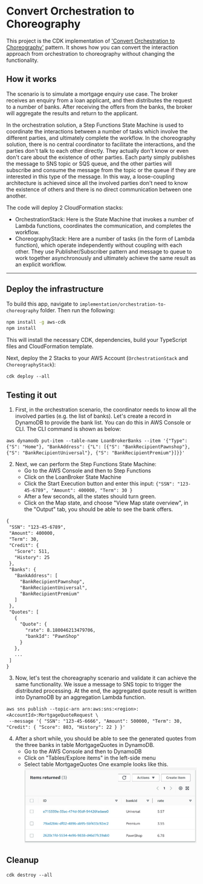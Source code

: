 # Convert Orchestration to Choreography
This project is the CDK implementation of ['Convert Orchestration to Choreography'](https://serverlessland.com/refactoring-serverless/orchestration-to-choreography) pattern. It shows how you can convert the interaction approach from orchestration to choreography without changing the functionality.

## How it works
The scenario is to simulate a mortgage enquiry use case. The broker receives an enquiry from a loan applicant, and then distributes the request to a number of banks. After receiving the offers from the banks, the broker will aggregate the results and return to the applicant. 

In the orchestration solution, a Step Functions State Machine is used to coordinate the interactions between a number of tasks which involve the different parties, and ultimately complete the workflow. In the choreography solution, there is no central coordinator to facilitate the interactions, and the parties don't talk to each other directly. They actually don't know or even don't care about the existence of other parties. Each party simply publishes the message to SNS topic or SQS queue, and the other parties will subscribe and consume the message from the topic or the queue if they are interested in this type of the message. In this way, a loose-coupling architecture is achieved since all the involved parties don't need to know the existence of others and there is no direct communication between one another.

The code will deploy 2 CloudFormation stacks:
- OrchestrationStack: Here is the State Machine that invokes a number of Lambda functions, coordinates the communication, and completes the workflow.
- ChoreographyStack: Here are a number of tasks (in the form of Lambda function), which operate independently without coupling with each other. They use Publisher/Subscriber pattern and message to queue to work together asynchronously and ultimately achieve the same result as an explicit workflow.

---
## Deploy the infrastructure


To build this app, navigate to `implementation/orchestration-to-choreography` folder. Then run the following:

```bash
npm install -g aws-cdk
npm install
```

This will install the necessary CDK, dependencies, build your TypeScript files and CloudFormation template.

Next, deploy the 2 Stacks to your AWS Account (`OrchestrationStack` and `ChoreographyStack`):
``` 
cdk deploy --all
```


## Testing it out

1. First, in the orchestration scenario, the coordinator needs to know all the involved parties (e.g. the list of banks). Let's create a record in DynamoDB to provide the bank list. You can do this in AWS Console or CLI. The CLI command is shown as below:
 ```
aws dynamodb put-item --table-name LoanBrokerBanks --item '{"Type": {"S": "Home"}, "BankAddress": {"L": [{"S": "BankRecipientPawnshop"}, {"S": "BankRecipientUniversal"}, {"S": "BankRecipientPremium"}]}}'
```

2. Next, we can perform the Step Functions State Machine:
    - Go to the AWS Console and then to Step Functions
    - Click on the LoanBroker State Machine
    - Click the Start Execution button and enter this input: `{"SSN": "123-45-6789", "Amount": 400000, "Term": 30 }`
    - After a few seconds, all the states should turn green.
    - Click on the Map state, and choose "View Map state overview", in the "Output" tab, you should be able to see the bank offers.
 ```
{
  "SSN": "123-45-6789",
  "Amount": 400000,
  "Term": 30,
  "Credit": {
    "Score": 511,
    "History": 25
  },
  "Banks": {
    "BankAddress": [
      "BankRecipientPawnshop",
      "BankRecipientUniversal",
      "BankRecipientPremium"
    ]
  },
  "Quotes": [
    {
      "Quote": {
        "rate": 8.180046213479706,
        "bankId": "PawnShop"
      }
    },
    ...
  ]
}
 ```

3. Now, let's test the choreagraphy scenario and validate it can achieve the same functionality. We issue a message to SNS topic to trigger the distributed processing. At the end, the aggregated quote result is written into DynamoDB by an aggregation Lambda function.
 ```
aws sns publish --topic-arn arn:aws:sns:<region>:<AccountId>:MortgageQuoteRequest \
  --message '{ "SSN": "123-45-6666", "Amount": 500000, "Term": 30, "Credit": { "Score": 803, "History": 22 } }'
```
4. After a short while, you should be able to see the generated quotes from the three banks in table MortgageQuotes in DynamoDB.
    - Go to the AWS Console and then to DynamoDB
    - Click on "Tables/Explore items" in the left-side menu
    - Select table MortgageQuotes
  One example looks like this.
  ![](images/quotes_result.jpg)

## Cleanup

```
cdk destroy --all
```